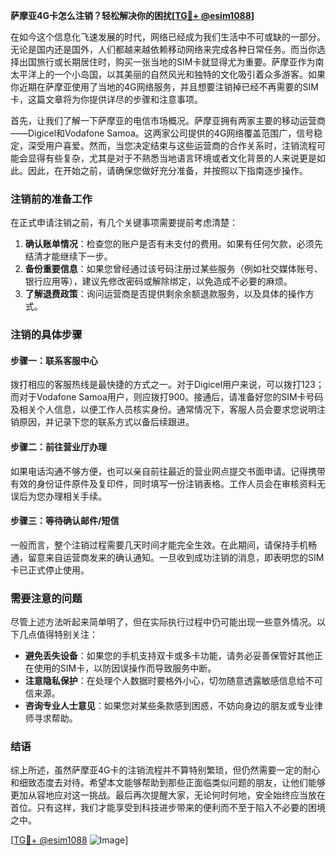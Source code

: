 **萨摩亚4G卡怎么注销？轻松解决你的困扰[[TG💪+ @esim1088](https://t.me/s/esim1088)]**

在如今这个信息化飞速发展的时代，网络已经成为我们生活中不可或缺的一部分。无论是国内还是国外，人们都越来越依赖移动网络来完成各种日常任务。而当你选择出国旅行或长期居住时，购买一张当地的SIM卡就显得尤为重要。萨摩亚作为南太平洋上的一个小岛国，以其美丽的自然风光和独特的文化吸引着众多游客。如果你近期在萨摩亚使用了当地的4G网络服务，并且想要注销掉已经不再需要的SIM卡，这篇文章将为你提供详尽的步骤和注意事项。

首先，让我们了解一下萨摩亚的电信市场概况。萨摩亚拥有两家主要的移动运营商——Digicel和Vodafone Samoa。这两家公司提供的4G网络覆盖范围广，信号稳定，深受用户喜爱。然而，当您决定结束与这些运营商的合作关系时，注销流程可能会显得有些复杂，尤其是对于不熟悉当地语言环境或者文化背景的人来说更是如此。因此，在开始之前，请确保您做好充分准备，并按照以下指南逐步操作。

### 注销前的准备工作

在正式申请注销之前，有几个关键事项需要提前考虑清楚：

1. **确认账单情况**：检查您的账户是否有未支付的费用。如果有任何欠款，必须先结清才能继续下一步。
2. **备份重要信息**：如果您曾经通过该号码注册过某些服务（例如社交媒体账号、银行应用等），建议先修改密码或解除绑定，以免造成不必要的麻烦。
3. **了解退费政策**：询问运营商是否提供剩余余额退款服务，以及具体的操作方式。

### 注销的具体步骤

#### 步骤一：联系客服中心
拨打相应的客服热线是最快捷的方式之一。对于Digicel用户来说，可以拨打123；而对于Vodafone Samoa用户，则应拨打900。接通后，请准备好您的SIM卡号码及相关个人信息，以便工作人员核实身份。通常情况下，客服人员会要求您说明注销原因，并记录下您的联系方式以备后续跟进。

#### 步骤二：前往营业厅办理
如果电话沟通不够方便，也可以亲自前往最近的营业网点提交书面申请。记得携带有效的身份证件原件及复印件，同时填写一份注销表格。工作人员会在审核资料无误后为您办理相关手续。

#### 步骤三：等待确认邮件/短信
一般而言，整个注销过程需要几天时间才能完全生效。在此期间，请保持手机畅通，留意来自运营商发来的确认通知。一旦收到成功注销的消息，即表明您的SIM卡已正式停止使用。

### 需要注意的问题

尽管上述方法听起来简单明了，但在实际执行过程中仍可能出现一些意外情况。以下几点值得特别关注：
- **避免丢失设备**：如果您的手机支持双卡或多卡功能，请务必妥善保管好其他正在使用的SIM卡，以防因误操作而导致服务中断。
- **注意隐私保护**：在处理个人数据时要格外小心，切勿随意透露敏感信息给不可信来源。
- **咨询专业人士意见**：如果您对某些条款感到困惑，不妨向身边的朋友或专业律师寻求帮助。

### 结语

综上所述，虽然萨摩亚4G卡的注销流程并不算特别繁琐，但仍然需要一定的耐心和细致态度去对待。希望本文能够帮助到那些正面临类似问题的朋友，让他们能够更加从容地应对这一挑战。最后再次提醒大家，无论何时何地，安全始终应当放在首位。只有这样，我们才能享受到科技进步带来的便利而不至于陷入不必要的困境之中。

[[TG💪+ @esim1088](https://t.me/s/esim1088) ![Image](https://i.postimg.cc/4NQfJmqS/Snipaste-2025-05-13-00-14-12.png)]